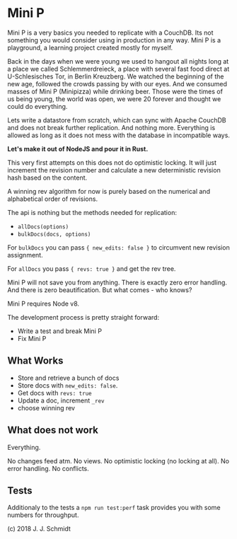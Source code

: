 # Mini P
Mini P is a very basics you needed to replicate with a CouchDB. Its not
something you would consider using in production in any way. Mini P is a
playground, a learning project created mostly for myself.

Back in the days when we were young we used to hangout all nights long at a
place we called Schlemmerdreieck, a place with several fast food direct at
U-Schlesisches Tor, in Berlin Kreuzberg.
We watched the beginning of the new age, followed the crowds passing by with
our eyes. And we consumed masses of Mini P (Minipizza) while drinking beer.
Those were the times of us being young, the world was open, we were 20 forever
and thought we could do everything.

Lets write a datastore from scratch, which can sync with Apache CouchDB and
does not break further replication. And nothing more. Everything is allowed as
long as it does not mess with the database in incompatible ways.

**Let's make it out of NodeJS and pour it in Rust.**

This very first attempts on this does not do optimistic locking. It will just
increment the revision number and calculate a new deterministic revision hash
based on the content.

A winning rev algorithm for now is purely based on the numerical and
alphabetical order of revisions.

The api is nothing but the methods needed for replication:

* `allDocs(options)`
* `bulkDocs(docs, options)`

For `bulkDocs` you can pass `{ new_edits: false }` to circumvent new revision
assignment.

For `allDocs` you pass `{ revs: true }` and get the rev tree.

Mini P will not save you from anything. There is exactly zero error handling.
And there is zero beautification. But what comes - who knows?

Mini P requires Node v8.

The development process is pretty straight forward:
* Write a test and break Mini P
* Fix Mini P

## What Works
* Store and retrieve a bunch of docs
* Store docs with `new_edits: false`.
* Get docs with `revs: true`
* Update a doc, increment `_rev`
* choose winning rev


## What does not work
Everything.

No changes feed atm. No views. No optimistic locking (no locking at all). No
error handling. No conflicts.

## Tests
Additionaly to the tests a `npm run test:perf` task provides you with some
numbers for throughput.


(c) 2018 J. J. Schmidt
